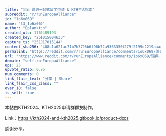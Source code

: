 ```yaml
---
title: "🇸🇪 瑞典一站式留学申请 & KTH生活指南"
subreddit: "r/runEuropaAlliance"
id: "1o6x069"
name: "t3_1o6x069"
author: "Eplankton"
created_utc: 1760489193
created_key: "251015004633"
capture_ts: "251017015144"
content_sha256: "408c1a621ac71b7b5796b6f96b72a9363350f279f2199d2219aaa42b51c9da9d"
permalink: "https://reddit.com/r/runEuropaAlliance/comments/1o6x069/瑞典一站式留学申请_kth生活指南/"
url: "https://www.reddit.com/r/runEuropaAlliance/comments/1o6x069/瑞典一站式留学申请_kth生活指南/"
domain: "self.runEuropaAlliance"
ups: 25
upvote_ratio: 0.96
num_comments: 0
link_flair_text: "分享 | Share"
link_flair_css_class: ""
over_18: false
is_self: true
---
```


本帖由KTH2024、KTH2025申请群群友制作，

Link：<https://kth2024-and-kth2025.gitbook.io/product-docs>

感谢分享。
